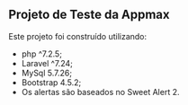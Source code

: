 ## Projeto de Teste da Appmax

Este projeto foi construído utilizando:

- php ^7.2.5;
- Laravel ^7.24;
- MySql 5.7.26;
- Bootstrap 4.5.2;
- Os alertas são baseados no Sweet Alert 2.

